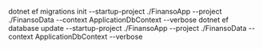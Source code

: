 dotnet ef migrations init --startup-project ./FinansoApp --project ./FinansoData --context ApplicationDbContext --verbose
dotnet ef database update --startup-project ./FinansoApp --project ./FinansoData --context ApplicationDbContext --verbose
